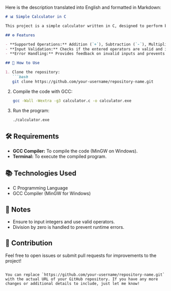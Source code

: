 Here is the description translated into English and formatted in Markdown:

```markdown
# 📊 Simple Calculator in C

This project is a simple calculator written in C, designed to perform basic arithmetic operations: addition, subtraction, multiplication, and division between two integer numbers. The code is interactive, prompting the user to choose an operation and input numbers for the calculation.

## ⚙️ Features

- **Supported Operations:** Addition (`+`), Subtraction (`-`), Multiplication (`*`), and Division (`/`).
- **Input Validation:** Checks if the entered operators are valid and if the numbers are integers.
- **Error Handling:** Provides feedback on invalid inputs and prevents division by zero.

## 🚀 How to Use

1. Clone the repository:
   ```bash
   git clone https://github.com/your-username/repository-name.git
   ```
2. Compile the code with GCC:
   ```bash
   gcc -Wall -Wextra -g3 calculator.c -o calculator.exe
   ```
3. Run the program:
   ```bash
   ./calculator.exe
   ```

## 🛠 Requirements

- **GCC Compiler:** To compile the code (MinGW on Windows).
- **Terminal:** To execute the compiled program.

## 📚 Technologies Used

- C Programming Language
- GCC Compiler (MinGW for Windows)

## 📜 Notes

- Ensure to input integers and use valid operators.
- Division by zero is handled to prevent runtime errors.

## 📧 Contribution

Feel free to open issues or submit pull requests for improvements to the project!
```

You can replace `https://github.com/your-username/repository-name.git` with the actual URL of your GitHub repository. If you have any more changes or additional details to include, just let me know!
